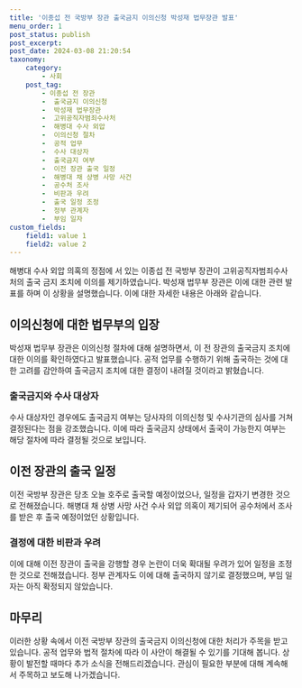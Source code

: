 ```yaml
---
title: '이종섭 전 국방부 장관 출국금지 이의신청 박성재 법무장관 발표'
menu_order: 1
post_status: publish
post_excerpt: 
post_date: 2024-03-08 21:20:54
taxonomy:
    category:
        - 사회
    post_tag:
        - 이종섭 전 장관
        -  출국금지 이의신청
        -  박성재 법무장관
        -  고위공직자범죄수사처
        -  해병대 수사 외압
        -  이의신청 절차
        -  공적 업무
        -  수사 대상자
        -  출국금지 여부
        -  이전 장관 출국 일정
        -  해병대 채 상병 사망 사건
        -  공수처 조사
        -  비판과 우려
        -  출국 일정 조정
        -  정부 관계자
        -  부임 일자
custom_fields:
    field1: value 1
    field2: value 2
---
```


해병대 수사 외압 의혹의 정점에 서 있는 이종섭 전 국방부 장관이 고위공직자범죄수사처의 출국 금지 조치에 이의를 제기하였습니다. 박성재 법무부 장관은 이에 대한 관련 발표를 하며 이 상황을 설명했습니다. 이에 대한 자세한 내용은 아래와 같습니다.
## 이의신청에 대한 법무부의 입장
박성재 법무부 장관은 이의신청 절차에 대해 설명하면서, 이 전 장관의 출국금지 조치에 대한 이의를 확인하였다고 발표했습니다. 공적 업무를 수행하기 위해 출국하는 것에 대한 고려를 감안하여 출국금지 조치에 대한 결정이 내려질 것이라고 밝혔습니다.
### 출국금지와 수사 대상자
수사 대상자인 경우에도 출국금지 여부는 당사자의 이의신청 및 수사기관의 심사를 거쳐 결정된다는 점을 강조했습니다. 이에 따라 출국금지 상태에서 출국이 가능한지 여부는 해당 절차에 따라 결정될 것으로 보입니다.
## 이전 장관의 출국 일정
이전 국방부 장관은 당초 오늘 호주로 출국할 예정이었으나, 일정을 갑자기 변경한 것으로 전해졌습니다. 해병대 채 상병 사망 사건 수사 외압 의혹이 제기되어 공수처에서 조사를 받은 후 출국 예정이었던 상황입니다.
### 결정에 대한 비판과 우려
이에 대해 이전 장관이 출국을 강행할 경우 논란이 더욱 확대될 우려가 있어 일정을 조정한 것으로 전해졌습니다. 정부 관계자도 이에 대해 출국하지 않기로 결정했으며, 부임 일자는 아직 확정되지 않았습니다.
## 마무리
이러한 상황 속에서 이전 국방부 장관의 출국금지 이의신청에 대한 처리가 주목을 받고 있습니다. 공적 업무와 법적 절차에 따라 이 사안이 해결될 수 있기를 기대해 봅니다. 상황이 발전할 때마다 추가 소식을 전해드리겠습니다. 관심이 필요한 부분에 대해 계속해서 주목하고 보도해 나가겠습니다.
